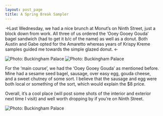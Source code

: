 ```yaml
---
layout: post_page
title: A Spring Break Sampler
---
```


->Last Wednesday, we had a nice brunch at Monut’s on Ninth Street, just a block down from work. All three of us ordered the ‘Ooey Gooey Gouda’ bagel sandwich (had to get it b/c of the name) as well as a donut. Both Austin and Gabe opted for the Amaretto whereas years of Krispy Kreme samples guided me towards the simple glazed donut. <-

<img alt="Photo: Buckingham Palace" src="http://nmlin.org/Images/2015.03.13/amaretto.jpg" style="max-width:277px;">
<img alt="Photo: Buckingham Palace" src="http://nmlin.org/Images/2015.03.13/glazed.jpg" style="max-width:277px;">

For the ‘main course’, we had the ‘Ooey Gooey Gouda’ as mentioned before. Mine had a sesame seed bagel, sausage, over easy egg, gouda cheese, and a sweet chutney of some sort. I believe that the sausage and egg were both local or something of the sort, which would explain the $8 price. 

Overall, it’s a cool place (will post some shots of the interior and exterior next time I visit) and well worth dropping by if you’re on Ninth Street.

<img alt="Photo: Buckingham Palace" src="http://nmlin.org/Images/2015.03.13/gouda.jpg" style="max-width:630px;">